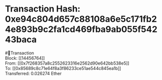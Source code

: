 
Transaction Hash: 0xe94c804d657c88108a6e5c171fb24e893b9c2fa1cd469fba9ab055f54243baca
====================================================================================
  
#💸Transaction  
Block: [[14456764]]  
From: [[0x7f268357a8c2552623316e2562d90e642bb538e5]]  
To: [[0x85689c8c71e64f8a3f86233ce51ae544c845ea1b]]  
Transferred: 0.026274 Ether